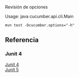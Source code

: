 

Revisión de opciones 

Usage: java cucumber.api.cli.Main

```
mvn test -Dcucumber.options="-h"
```
## Referencia

### Junit 4

[Junit 4](https://docs.cucumber.io/guides/10-minute-tutorial/)  
[Junit 5](https://dzone.com/articles/embrace-junit5)